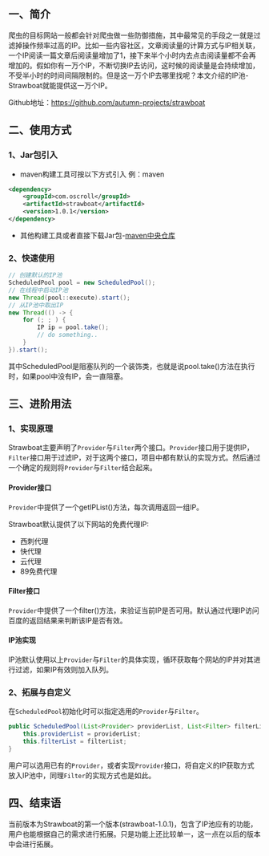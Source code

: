 ## 一、简介
爬虫的目标网站一般都会针对爬虫做一些防御措施，其中最常见的手段之一就是过滤掉操作频率过高的IP。比如一些内容社区，文章阅读量的计算方式与IP相关联，一个IP阅读一篇文章后阅读量增加了1，接下来半个小时内去点击阅读量都不会再增加的。假如你有一万个IP，不断切换IP去访问，这时候的阅读量是会持续增加，不受半小时的时间间隔限制的。但是这一万个IP去哪里找呢？本文介绍的IP池-Strawboat就能提供这一万个IP。

Github地址：https://github.com/autumn-projects/strawboat
## 二、使用方式
### 1、Jar包引入
- maven构建工具可按以下方式引入
例：maven
```xml
<dependency>
    <groupId>com.oscroll</groupId>
    <artifactId>strawboat</artifactId>
    <version>1.0.1</version>
</dependency>
```
- 其他构建工具或者直接下载Jar包-[maven中央仓库](https://mvnrepository.com/artifact/com.oscroll/strawboat/1.0.1)
### 2、快速使用
```java
// 创建默认的IP池
ScheduledPool pool = new ScheduledPool();
// 在线程中启动IP池
new Thread(pool::execute).start();
// 从IP池中取出IP
new Thread(() -> {
    for (; ; ) {
        IP ip = pool.take();
        // do something..
    }
}).start();
```
其中ScheduledPool是阻塞队列的一个装饰类，也就是说pool.take()方法在执行时，如果pool中没有IP，会一直阻塞。
## 三、进阶用法
### 1、实现原理
Strawboat主要声明了`Provider`与`Filter`两个接口。`Provider`接口用于提供IP，`Filter`接口用于过滤IP，对于这两个接口，项目中都有默认的实现方式。然后通过一个确定的规则将`Provider`与`Filter`结合起来。
#### Provider接口
`Provider`中提供了一个getIPList()方法，每次调用返回一组IP。

Strawboat默认提供了以下网站的免费代理IP:
- 西刺代理
- 快代理
- 云代理
- 89免费代理
#### Filter接口
`Provider`中提供了一个filter()方法，来验证当前IP是否可用。默认通过代理IP访问百度的返回结果来判断该IP是否有效。
#### IP池实现
IP池默认使用以上`Provider`与`Filter`的具体实现，循环获取每个网站的IP并对其进行过滤，如果IP有效则加入队列。
### 2、拓展与自定义
在`ScheduledPool`初始化时可以指定选用的`Provider`与`Filter`。
```java
public ScheduledPool(List<Provider> providerList, List<Filter> filterList) {
    this.providerList = providerList;
    this.filterList = filterList;
}
```
用户可以选用已有的`Provider`，或者实现`Provider`接口，将自定义的IP获取方式放入IP池中，同理`Filter`的实现方式也是如此。
## 四、结束语
当前版本为Strawboat的第一个版本(strawboat-1.0.1)，包含了IP池应有的功能，用户也能根据自己的需求进行拓展。只是功能上还比较单一，这一点在以后的版本中会进行拓展。

